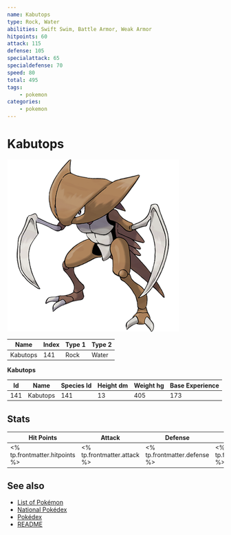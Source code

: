 ```yaml
---
name: Kabutops
type: Rock, Water
abilities: Swift Swim, Battle Armor, Weak Armor
hitpoints: 60
attack: 115
defense: 105
specialattack: 65
specialdefense: 70
speed: 80
total: 495
tags:
    - pokemon
categories:
    - pokemon
---
```


# Kabutops


![Kabutops](images/141.png)

| **Name** | **Index** | **Type 1** | **Type 2** |
|----|----|----|----|
| Kabutops | 141 | Rock | Water  |

**Kabutops** 




| **Id** | **Name** | **Species Id** | **Height dm** | **Weight hg** | **Base Experience** |
|--------|----------|----------------|------------|------------|---------------------|
| 141 | Kabutops | 141 | 13 | 405 | 173 |



## Stats

| **Hit Points** | **Attack** | **Defense** | **Special Attack** | **Special Defense** | **Speed** | **Total** |
|----------------|------------|-------------|--------------------|---------------------|-----------|-----------|
| <% tp.frontmatter.hitpoints %> | <% tp.frontmatter.attack %> | <% tp.frontmatter.defense %> | <% tp.frontmatter.specialattack %> | <% tp.frontmatter.specialdefense %> | <% tp.frontmatter.speed %> | <% tp.frontmatter.total %> |

## See also

- [List of Pokémon](../pokemon.md)
- [National Pokédex](../national_pokedex.md)
- [Pokédex](../pokedex.md)
- [README](../README.md)
